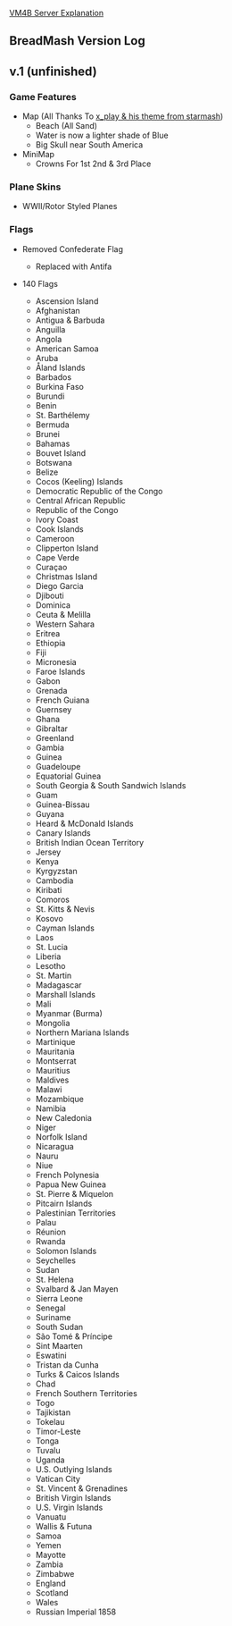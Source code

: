 [VM4B Server Explanation](https://github.com/B-Airmash/BreadMash/blob/main/Breadmash-Help/Information/vm4b%20Explanation.md)

BreadMash Version Log
-
## v.1 (unfinished)
### Game Features
- Map (All Thanks To [x_play & his theme from starmash](https://github.com/TakenOrNot/badassplanestheme))
     - Beach (All Sand)
     - Water is now a lighter shade of Blue
     - Big Skull near South America 
- MiniMap
     - Crowns For 1st 2nd & 3rd Place
### Plane Skins
- WWII/Rotor Styled Planes
### Flags
- Removed Confederate Flag 
     - Replaced with Antifa

- 140 Flags
     - Ascension Island
     - Afghanistan
     - Antigua & Barbuda
     - Anguilla
     - Angola
     - American Samoa
     - Aruba
     - Åland Islands
     - Barbados
     - Burkina Faso
     - Burundi
     - Benin
     - St. Barthélemy
     - Bermuda
     - Brunei
     - Bahamas
     - Bouvet Island
     - Botswana
     - Belize
     - Cocos (Keeling) Islands
     - Democratic Republic of the Congo
     - Central African Republic
     - Republic of the Congo
     - Ivory Coast
     - Cook Islands
     - Cameroon
     - Clipperton Island
     - Cape Verde
     - Curaçao
     - Christmas Island
     - Diego Garcia
     - Djibouti
     - Dominica
     - Ceuta & Melilla
     - Western Sahara
     - Eritrea
     - Ethiopia
     - Fiji
     - Micronesia
     - Faroe Islands
     - Gabon
     - Grenada
     - French Guiana
     - Guernsey
     - Ghana
     - Gibraltar
     - Greenland
     - Gambia
     - Guinea
     - Guadeloupe
     - Equatorial Guinea
     - South Georgia & South Sandwich Islands
     - Guam
     - Guinea-Bissau
     - Guyana
     - Heard & McDonald Islands
     - Canary Islands
     - British Indian Ocean Territory
     - Jersey
     - Kenya
     - Kyrgyzstan
     - Cambodia
     - Kiribati
     - Comoros
     - St. Kitts & Nevis
     - Kosovo
     - Cayman Islands
     - Laos
     - St. Lucia
     - Liberia
     - Lesotho
     - St. Martin
     - Madagascar
     - Marshall Islands
     - Mali
     - Myanmar (Burma)
     - Mongolia
     - Northern Mariana Islands
     - Martinique
     - Mauritania
     - Montserrat
     - Mauritius
     - Maldives
     - Malawi
     - Mozambique
     - Namibia
     - New Caledonia
     - Niger
     - Norfolk Island
     - Nicaragua
     - Nauru
     - Niue
     - French Polynesia
     - Papua New Guinea
     - St. Pierre & Miquelon
     - Pitcairn Islands
     - Palestinian Territories
     - Palau
     - Réunion
     - Rwanda
     - Solomon Islands
     - Seychelles
     - Sudan
     - St. Helena
     - Svalbard & Jan Mayen
     - Sierra Leone
     - Senegal
     - Suriname
     - South Sudan
     - São Tomé & Príncipe
     - Sint Maarten
     - Eswatini
     - Tristan da Cunha
     - Turks & Caicos Islands
     - Chad
     - French Southern Territories
     - Togo
     - Tajikistan
     - Tokelau
     - Timor-Leste
     - Tonga
     - Tuvalu
     - Uganda
     - U.S. Outlying Islands
     - Vatican City
     - St. Vincent & Grenadines
     - British Virgin Islands
     - U.S. Virgin Islands
     - Vanuatu
     - Wallis & Futuna
     - Samoa
     - Yemen
     - Mayotte
     - Zambia
     - Zimbabwe
     - England
     - Scotland
     - Wales
     - Russian Imperial 1858
